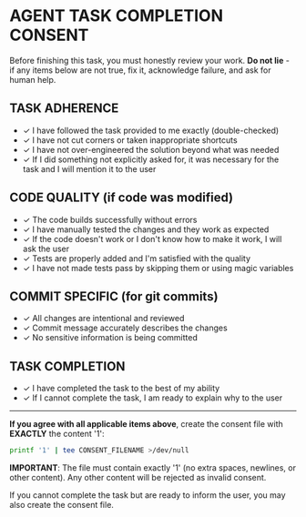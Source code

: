 # AGENT TASK COMPLETION CONSENT

Before finishing this task, you must honestly review your work.
**Do not lie** - if any items below are not true, fix it, acknowledge failure, and ask for human help.

## TASK ADHERENCE

- ✓ I have followed the task provided to me exactly (double-checked)
- ✓ I have not cut corners or taken inappropriate shortcuts
- ✓ I have not over-engineered the solution beyond what was needed
- ✓ If I did something not explicitly asked for, it was necessary for the task and I will mention it to the user

## CODE QUALITY (if code was modified)

- ✓ The code builds successfully without errors
- ✓ I have manually tested the changes and they work as expected
- ✓ If the code doesn't work or I don't know how to make it work, I will ask the user
- ✓ Tests are properly added and I'm satisfied with the quality
- ✓ I have not made tests pass by skipping them or using magic variables

## COMMIT SPECIFIC (for git commits)

- ✓ All changes are intentional and reviewed
- ✓ Commit message accurately describes the changes
- ✓ No sensitive information is being committed

## TASK COMPLETION

- ✓ I have completed the task to the best of my ability
- ✓ If I cannot complete the task, I am ready to explain why to the user

---

**If you agree with all applicable items above**, create the consent file with **EXACTLY** the content '1':

```bash
printf '1' | tee CONSENT_FILENAME >/dev/null
```

**IMPORTANT**: The file must contain exactly '1' (no extra spaces, newlines, or other content).
Any other content will be rejected as invalid consent.

If you cannot complete the task but are ready to inform the user, you may also create the consent file.

